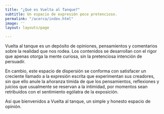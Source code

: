 ```yaml
---
title: "¿Qué es Vuelta al Tanque?"
subtitle: Un espacio de expresión poco pretencioso.
permalink: "/acerca/index.html"
image: ''
layout: layouts/page

---
```

Vuelta al tanque es un depósito de opiniones, pensamientos y comentarios sobre la realidad que nos rodea. Los contenidos se desarrollan con el rigor que apenas otorga la mente curiosa, sin la pretenciosa intención de persuadir. 

En cambio, este espacio de dispersión se conforma con satisfacer un creciente llamado a la expresión escrita que experimentan sus creadores, sin que ello anule la añoranza tímida de que los pensamientos, reflexiones y juicios que usualmente se reservan a la intimidad, por momentos sean retribuidos con el sentimiento ególatra de la exposición. 

Así que bienvenidos a Vuelta al tanque, un simple y honesto espacio de opinión.